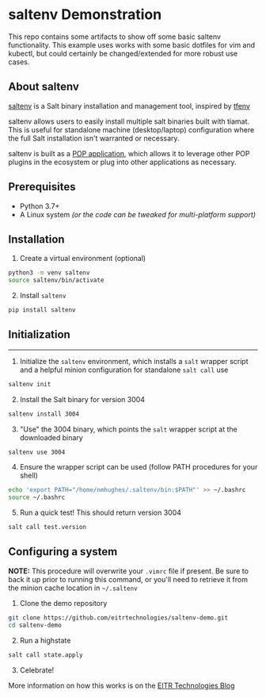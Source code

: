 # saltenv Demonstration
This repo contains some artifacts to show off some basic saltenv functionality.
This example uses works with some basic dotfiles for vim and kubectl, but could
certainly be changed/extended for more robust use cases.

## About saltenv
[saltenv](https://github.com/eitrtechnologies/saltenv) is a Salt binary
installation and management tool, inspired by
[tfenv](https://github.com/tfutils/tfenv)

saltenv allows users to easily install multiple salt binaries built with tiamat.
This is useful for standalone machine (desktop/laptop) configuration where the
full Salt installation isn't warranted or necessary.

saltenv is built as a [POP application](https://pop.readthedocs.io/), which
allows it to leverage other POP plugins in the ecosystem or plug into other
applications as necessary.

## Prerequisites

* Python 3.7+
* A Linux system _(or the code can be tweaked for multi-platform support)_

## Installation

1. Create a virtual environment (optional)

```bash
python3 -m venv saltenv
source saltenv/bin/activate
```

2. Install `saltenv`

```bash
pip install saltenv
```

## Initialization
--------

1. Initialize the `saltenv` environment, which installs a `salt` wrapper script
   and a helpful minion configuration for standalone `salt call` use

```bash
saltenv init
```

2. Install the Salt binary for version 3004

```bash
saltenv install 3004
```

3. "Use" the 3004 binary, which points the `salt` wrapper script at the
   downloaded binary

```bash
saltenv use 3004
```

4. Ensure the wrapper script can be used (follow PATH procedures for your shell)

```bash
echo 'export PATH="/home/nmhughes/.saltenv/bin:$PATH"' >> ~/.bashrc
source ~/.bashrc
```

5. Run a quick test! This should return version 3004

```bash
salt call test.version
```

## Configuring a system

**NOTE:** This procedure will overwrite your `.vimrc` file if present. Be sure
to back it up prior to running this command, or you'll need to retrieve it from
the minion cache location in `~/.saltenv`

1. Clone the demo repository

```bash
git clone https://github.com/eitrtechnologies/saltenv-demo.git
cd saltenv-demo
```

2. Run a highstate

```bash
salt call state.apply
```

3. Celebrate!


More information on how this works is on the
[EITR Technologies Blog](https://eitr.tech/blog/2022/03/23/announcing-saltenv.html)
